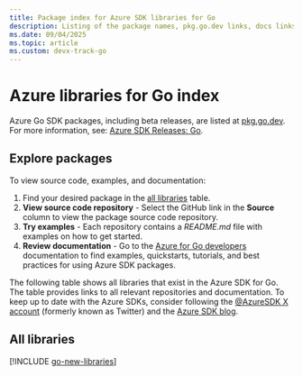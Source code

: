 ```yaml
---
title: Package index for Azure SDK libraries for Go
description: Listing of the package names, pkg.go.dev links, docs links, and source code links for all libraries in the Azure SDK for Go.
ms.date: 09/04/2025
ms.topic: article
ms.custom: devx-track-go
---
```


# Azure libraries for Go index

Azure Go SDK packages, including beta releases, are listed at [pkg.go.dev](https://pkg.go.dev/). For more information, see: [Azure SDK Releases: Go](https://azure.github.io/azure-sdk/policies_releases.html#go).

## Explore packages

To view source code, examples, and documentation:

1. Find your desired package in the [all libraries](#all-libraries) table.
1. **View source code repository** - Select the GitHub link in the **Source** column to view the package source code repository.
1. **Try examples** - Each repository contains a *README.md* file with examples on how to get started.
1. **Review documentation** - Go to the [Azure for Go developers](index.yml) documentation to find examples, quickstarts, tutorials, and best practices for using Azure SDK packages.

The following table shows all libraries that exist in the Azure SDK for Go. The table provides links to all relevant repositories and documentation. To keep up to date with the Azure SDKs, consider following the [@AzureSDK X account](https://twitter.com/azuresdk) (formerly known as Twitter) and the [Azure SDK blog](https://devblogs.microsoft.com/azure-sdk/).

## All libraries

[!INCLUDE [go-new-libraries](../includes/go-new.md)]
